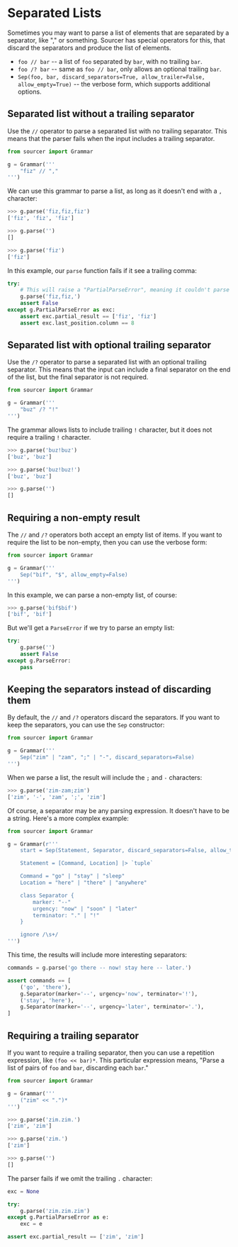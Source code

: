 # Separated Lists

Sometimes you may want to parse a list of elements that are separated by a
separator, like "," or something.
Sourcer has special operators for this, that discard the separators and produce
the list of elements.

* `foo // bar` -- a list of `foo` separated by `bar`, with no trailing `bar`.
* `foo /? bar` -- same as `foo // bar`, only allows an optional trailing `bar`.
* ``Sep(foo, bar, discard_separators=True, allow_trailer=False, allow_empty=True)``
  -- the verbose form, which supports additional options.


## Separated list without a trailing separator

Use the `//` operator to parse a separated list with no trailing separator. This
means that the parser fails when the input includes a trailing separator.

<!-- fresh example -->
```python
from sourcer import Grammar

g = Grammar('''
    "fiz" // ","
''')
```

We can use this grammar to parse a list, as long as it doesn't end with a `,`
character:

```python
>>> g.parse('fiz,fiz,fiz')
['fiz', 'fiz', 'fiz']

>>> g.parse('')
[]

>>> g.parse('fiz')
['fiz']
```

In this example, our `parse` function fails if it see a trailing comma:

```python
try:
    # This will raise a "PartialParseError", meaning it couldn't parse the whole input.
    g.parse('fiz,fiz,')
    assert False
except g.PartialParseError as exc:
    assert exc.partial_result == ['fiz', 'fiz']
    assert exc.last_position.column == 8
```


## Separated list with optional trailing separator

Use the `/?` operator to parse a separated list with an optional trailing
separator. This means that the input can include a final separator on the end of
the list, but the final separator is not required.

<!-- fresh example -->
```python
from sourcer import Grammar

g = Grammar('''
    "buz" /? "!"
''')
```

The grammar allows lists to include trailing `!` character, but it does not
require a trailing `!` character.

```python
>>> g.parse('buz!buz')
['buz', 'buz']

>>> g.parse('buz!buz!')
['buz', 'buz']

>>> g.parse('')
[]
```


## Requiring a non-empty result

The `//` and `/?` operators both accept an empty list of items. If you want to
require the list to be non-empty, then you can use the verbose form:

<!-- fresh example -->
```python
from sourcer import Grammar

g = Grammar('''
    Sep("bif", "$", allow_empty=False)
''')
```

In this example, we can parse a non-empty list, of course:

```python
>>> g.parse('bif$bif')
['bif', 'bif']
```

But we'll get a `ParseError` if we try to parse an empty list:

```python
try:
    g.parse('')
    assert False
except g.ParseError:
    pass
```


## Keeping the separators instead of discarding them

By default, the `//` and `/?` operators discard the separators.
If you want to keep the separators, you can use the `Sep` constructor:

<!-- fresh example -->
```python
from sourcer import Grammar

g = Grammar('''
    Sep("zim" | "zam", ";" | "-", discard_separators=False)
''')
```

When we parse a list, the result will include the `;` and `-` characters:

```python
>>> g.parse('zim-zam;zim')
['zim', '-', 'zam', ';', 'zim']
```

Of course, a separator may be any parsing expression. It doesn't have to be
a string. Here's a more complex example:

<!-- fresh example -->
```python
from sourcer import Grammar

g = Grammar(r'''
    start = Sep(Statement, Separator, discard_separators=False, allow_trailer=True)

    Statement = [Command, Location] |> `tuple`

    Command = "go" | "stay" | "sleep"
    Location = "here" | "there" | "anywhere"

    class Separator {
        marker: "--"
        urgency: "now" | "soon" | "later"
        terminator: "." | "!"
    }

    ignore /\s+/
''')
```

This time, the results will include more interesting separators:

```python
commands = g.parse('go there -- now! stay here -- later.')

assert commands == [
    ('go', 'there'),
    g.Separator(marker='--', urgency='now', terminator='!'),
    ('stay', 'here'),
    g.Separator(marker='--', urgency='later', terminator='.'),
]
```


## Requiring a trailing separator

If you want to require a trailing separator, then you can use a repetition
expression, like `(foo << bar)*`. This particular expression means, "Parse
a list of pairs of `foo` and `bar`, discarding each `bar`."

<!-- fresh example -->
```python
from sourcer import Grammar

g = Grammar('''
    ("zim" << ".")*
''')
```

```python
>>> g.parse('zim.zim.')
['zim', 'zim']

>>> g.parse('zim.')
['zim']

>>> g.parse('')
[]
```

The parser fails if we omit the trailing `.` character:

```python
exc = None

try:
    g.parse('zim.zim.zim')
except g.PartialParseError as e:
    exc = e

assert exc.partial_result == ['zim', 'zim']
```
